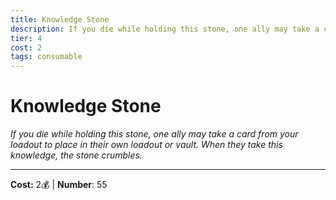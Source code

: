 ```yaml
---
title: Knowledge Stone
description: If you die while holding this stone, one ally may take a card from your loadout to place in their own loadout or vault. When they take this knowledge, the stone crumbles.
tier: 4
cost: 2
tags: consumable
---
```

# Knowledge Stone

_If you die while holding this stone, one ally may take a card from your loadout to place in their own loadout or vault. When they take this knowledge, the stone crumbles._

___
**Cost:** 2💰 | **Number**: 55
